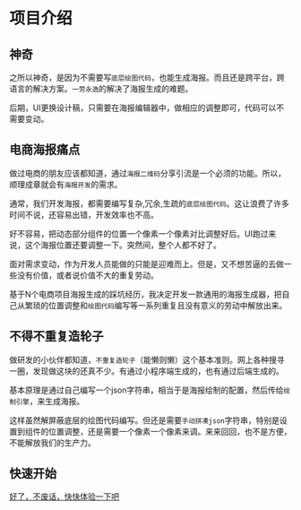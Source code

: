 # 项目介绍

## 神奇

之所以神奇，是因为不需要写`底层绘图代码`，也能生成海报。而且还是跨平台，跨语言的解决方案。`一劳永逸`的解决了海报生成的难题。

后期，UI更换设计稿，只需要在海报编辑器中，做相应的调整即可，代码可以不需要变动。

## 电商海报痛点

做过电商的朋友应该都知道，通过`海报二维码`分享引流是一个必须的功能。所以，顺理成章就会有`海报开发`的需求。

通常，我们开发海报，都需要编写复杂,冗余,生疏的`底层绘图代码`。这让浪费了许多时间不说，还容易出错，开发效率也不高。

好不容易，把动态部分组件的位置一个像素一个像素对比调整好后。UI跑过来说，这个海报位置还要调整一下。突然间，整个人都不好了。

面对需求变动，作为开发人员能做的只能是迎难而上。但是，又不想苦逼的去做一些没有价值，或者说价值不大的重复劳动。

基于N个电商项目海报生成的踩坑经历，我决定开发一款通用的海报生成器，把自己从繁琐的位置调整和`绘图代码`编写等一系列重复且没有意义的劳动中解放出来。

## 不得不重复造轮子

做研发的小伙伴都知道，`不重复造轮子`（能懒则懒）这个基本准则。网上各种搜寻一圈，发现做这块的还真不少。有通过小程序端生成的，也有通过后端生成的。

基本原理是通过自己编写一个json字符串，相当于是海报绘制的配置，然后传给`绘制引擎`，来生成海报。

这样虽然解屏蔽底层的绘图代码编写。但还是需要`手动拼凑json`字符串，特别是设置到组件的位置调整，还是需要一个像素一个像素来调。来来回回，也不是方便，不能解放我们的生产力。

## 快速开始

[好了，不废话，快快体验一下吧 ](quickstart.md)
